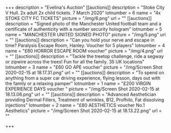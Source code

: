 +++
description = "Evelina's Auction"
[[auctions]]
description = "Stoke City V Hull. 2x adult 2x child tickets. 7 March 2020"
lotnumber = 6
name = "4x STOKE CITY FC TICKETS"
picture = "/img/6.png"
url = ""
[[auctions]]
description = "Signed photo of the Manchester United football team and a certificate of authenticity with a number security hologram"
lotnumber = 5
name = "MANCHESTER UNITED SIGNED PHOTO"
picture = "/img/5.png"
url = ""
[[auctions]]
description = "Can you hold your nerve and escape in time? Paralysis  Escape Room, Hanley. Voucher for 5 players"
lotnumber = 4
name = "£80 HORROR ESCAPE ROOM voucher"
picture = "/img/4.png"
url = ""
[[auctions]]
description = "Tackle the treetop challenge, ride a segway or zipwire across the trees! Fun for all the family. 35 UK locations"
lotnumber = 3
name = "£60 GO APE voucher"
picture = "/img/Screen Shot 2020-02-15 at 18.17.31.png"
url = ""
[[auctions]]
description = "To spend on anything from a super car driving experience,  flying lesson, days out with the family or a relaxing pamper"
lotnumber = 1
name = "£200 VIRGIN EXPERIENCE DAYS voucher "
picture = "/img/Screen Shot 2020-02-15 at 18.13.06.png"
url = ""
[[auctions]]
description = "Advanced Aesthetician providing Dermal Fillers, Treatment of wrinkles, B12, Profhilo, Fat dissolving injections"
lotnumber = 2
name = "£80 AESTHETICS voucher No.1 Aesthetics"
picture = "/img/Screen Shot 2020-02-15 at 18.13.22.png"
url = ""

+++
